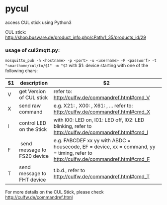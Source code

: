 # pycul
access CUL stick using Python3 

CUL stick: http://shop.busware.de/product_info.php/cPath/1_35/products_id/29


### usage of cul2mqtt.py:

`mosquitto_pub -h <hostname> -p <port> -u <username> -P <passworf> -t "smarthome/cul/to/$1" -m "$2`
  with $1: device starting with one of the following chars:

  $1 | description | $2
  --- | ---- | ---
  V | get Version of CUL stick | refer to: http://culfw.de/commandref.html#cmd_V
  X | send raw command  | e.g. X21: , X00: , X61: , ... refer to: http://culfw.de/commandref.html#cmd_X
  l | control LED on the Stick | with l00: LED on, l01: LED off, l02: LED blinking, refer to http://culfw.de/commandref.html#cmd_l
  F | send message to FS20 device | e.g. FABCDEF xx yy with ABDC = housecode, EF = device, xx = command, yy = timing, refer to http://culfw.de/commandref.html#cmd_F 
  T | send message to FHT device | t.b.d., refer to http://culfw.de/commandref.html#cmd_T
  
For more details on the CUL Stick, please check http://culfw.de/commandref.html
 
